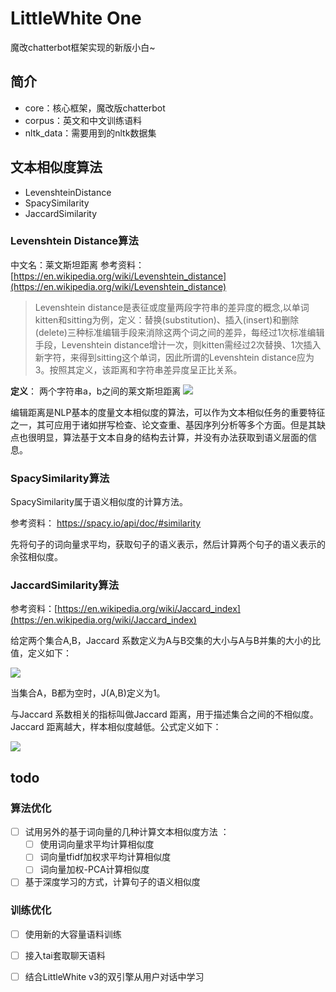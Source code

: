 # LittleWhite One
魔改chatterbot框架实现的新版小白~

## 简介
- core：核心框架，魔改版chatterbot
- corpus：英文和中文训练语料
- nltk_data：需要用到的nltk数据集

## 文本相似度算法
- LevenshteinDistance
- SpacySimilarity
- JaccardSimilarity

### Levenshtein Distance算法
中文名：莱文斯坦距离
参考资料：[https://en.wikipedia.org/wiki/Levenshtein_distance](https://en.wikipedia.org/wiki/Levenshtein_distance)

>Levenshtein distance是表征或度量两段字符串的差异度的概念,以单词kitten和sitting为例，定义：替换(substitution)、插入(insert)和删除(delete)三种标准编辑手段来消除这两个词之间的差异，每经过1次标准编辑手段，Levenshtein distance增计一次，则kitten需经过2次替换、1次插入新字符，来得到sitting这个单词，因此所谓的Levenshtein distance应为3。按照其定义，该距离和字符串差异度呈正比关系。

**定义**：
两个字符串a，b之间的莱文斯坦距离
![](https://upload-images.jianshu.io/upload_images/8869373-78cbcc8897912b52.png?imageMogr2/auto-orient/strip%7CimageView2/2/w/1240)

编辑距离是NLP基本的度量文本相似度的算法，可以作为文本相似任务的重要特征之一，其可应用于诸如拼写检查、论文查重、基因序列分析等多个方面。但是其缺点也很明显，算法基于文本自身的结构去计算，并没有办法获取到语义层面的信息。

###  SpacySimilarity算法 

 SpacySimilarity属于语义相似度的计算方法。 

参考资料： https://spacy.io/api/doc/#similarity 

先将句子的词向量求平均，获取句子的语义表示，然后计算两个句子的语义表示的余弦相似度。

###  JaccardSimilarity算法 
参考资料：[https://en.wikipedia.org/wiki/Jaccard_index](https://en.wikipedia.org/wiki/Jaccard_index)

给定两个集合A,B，Jaccard 系数定义为A与B交集的大小与A与B并集的大小的比值，定义如下：

![](https://upload-images.jianshu.io/upload_images/8869373-f187538fdff080e0.png?imageMogr2/auto-orient/strip%7CimageView2/2/w/1240)

当集合A，B都为空时，J(A,B)定义为1。

与Jaccard 系数相关的指标叫做Jaccard 距离，用于描述集合之间的不相似度。Jaccard 距离越大，样本相似度越低。公式定义如下：

![](https://upload-images.jianshu.io/upload_images/8869373-dd02f73baef5f3ef.png?imageMogr2/auto-orient/strip%7CimageView2/2/w/1240)

## todo

### 算法优化

- [ ] 试用另外的基于词向量的几种计算文本相似度方法 ：
  - [ ] 使用词向量求平均计算相似度
  - [ ] 词向量tfidf加权求平均计算相似度
  - [ ] 词向量加权-PCA计算相似度
- [ ]  基于深度学习的方式，计算句子的语义相似度 

### 训练优化

- [ ] 使用新的大容量语料训练
- [ ] 接入tai套取聊天语料
- [ ] 结合LittleWhite v3的双引擎从用户对话中学习

